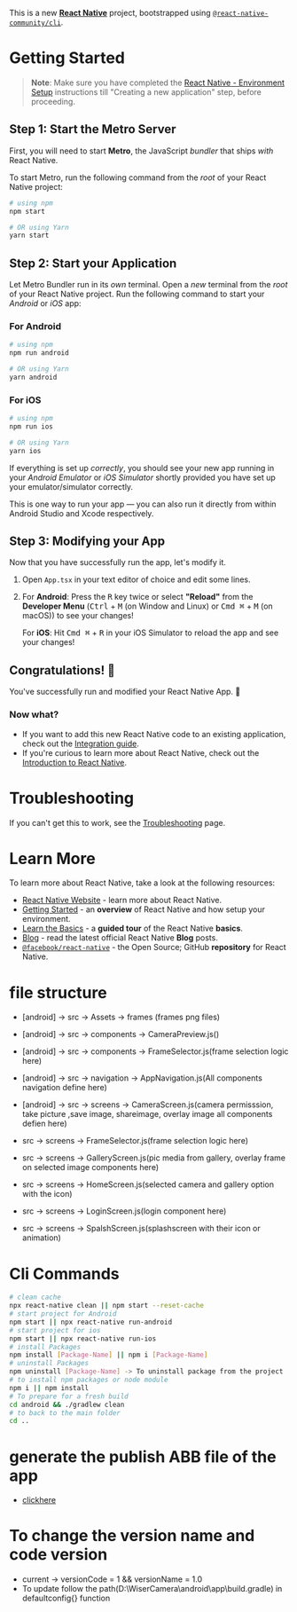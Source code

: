 This is a new [**React Native**](https://reactnative.dev) project, bootstrapped using [`@react-native-community/cli`](https://github.com/react-native-community/cli).

# Getting Started

>**Note**: Make sure you have completed the [React Native - Environment Setup](https://reactnative.dev/docs/environment-setup) instructions till "Creating a new application" step, before proceeding.

## Step 1: Start the Metro Server

First, you will need to start **Metro**, the JavaScript _bundler_ that ships _with_ React Native.

To start Metro, run the following command from the _root_ of your React Native project:

```bash
# using npm
npm start

# OR using Yarn
yarn start
```

## Step 2: Start your Application

Let Metro Bundler run in its _own_ terminal. Open a _new_ terminal from the _root_ of your React Native project. Run the following command to start your _Android_ or _iOS_ app:

### For Android

```bash
# using npm
npm run android

# OR using Yarn
yarn android
```

### For iOS

```bash
# using npm
npm run ios

# OR using Yarn
yarn ios
```

If everything is set up _correctly_, you should see your new app running in your _Android Emulator_ or _iOS Simulator_ shortly provided you have set up your emulator/simulator correctly.

This is one way to run your app — you can also run it directly from within Android Studio and Xcode respectively.

## Step 3: Modifying your App

Now that you have successfully run the app, let's modify it.

1. Open `App.tsx` in your text editor of choice and edit some lines.
2. For **Android**: Press the <kbd>R</kbd> key twice or select **"Reload"** from the **Developer Menu** (<kbd>Ctrl</kbd> + <kbd>M</kbd> (on Window and Linux) or <kbd>Cmd ⌘</kbd> + <kbd>M</kbd> (on macOS)) to see your changes!

   For **iOS**: Hit <kbd>Cmd ⌘</kbd> + <kbd>R</kbd> in your iOS Simulator to reload the app and see your changes!

## Congratulations! :tada:

You've successfully run and modified your React Native App. :partying_face:

### Now what?

- If you want to add this new React Native code to an existing application, check out the [Integration guide](https://reactnative.dev/docs/integration-with-existing-apps).
- If you're curious to learn more about React Native, check out the [Introduction to React Native](https://reactnative.dev/docs/getting-started).

# Troubleshooting

If you can't get this to work, see the [Troubleshooting](https://reactnative.dev/docs/troubleshooting) page.

# Learn More

To learn more about React Native, take a look at the following resources:

- [React Native Website](https://reactnative.dev) - learn more about React Native.
- [Getting Started](https://reactnative.dev/docs/environment-setup) - an **overview** of React Native and how setup your environment.
- [Learn the Basics](https://reactnative.dev/docs/getting-started) - a **guided tour** of the React Native **basics**.
- [Blog](https://reactnative.dev/blog) - read the latest official React Native **Blog** posts.
- [`@facebook/react-native`](https://github.com/facebook/react-native) - the Open Source; GitHub **repository** for React Native.

# file structure
- [android] -> src -> Assets -> frames (frames png files)

- [android] -> src -> components -> CameraPreview.js()

- [android] -> src -> components -> FrameSelector.js(frame selection logic here)

- [android] -> src -> navigation -> AppNavigation.js(All components navigation define here)

- [android] -> src -> screens -> CameraScreen.js(camera permisssion, take picture ,save image, shareimage, overlay image all components defien here)

-   src -> screens -> FrameSelector.js(frame selection logic here)

-   src -> screens -> GalleryScreen.js(pic media from gallery, overlay frame on selected image components here)

-   src -> screens -> HomeScreen.js(selected camera and gallery option with the icon)

-   src -> screens -> LoginScreen.js(login component here)

-  src -> screens -> SpalshScreen.js(splashscreen with their icon or animation)





# Cli Commands 
```bash
# clean cache
npx react-native clean || npm start --reset-cache
# start project for Android
npm start || npx react-native run-android 
# start project for ios
npm start || npx react-native run-ios
# install Packages
npm install [Package-Name] || npm i [Package-Name] 
# uninstall Packages
npm uninstall [Package-Name] -> To uninstall package from the project
# to install npm packages or node module
npm i || npm install 
# To prepare for a fresh build
cd android && ./gradlew clean 
# to back to the main folder
cd ..
```
# generate the publish ABB file of the app

- [clickhere](https://reactnative.dev/docs/signed-apk-android)
# To change the version name and code version
- current  -> versionCode = 1 && versionName = 1.0
- To update follow the path(D:\WiserCamera\android\app\build.gradle) in defaultconfig{} function